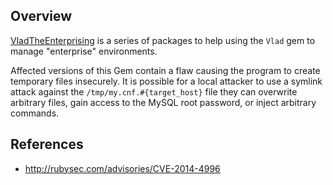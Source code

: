 ## Overview
[VladTheEnterprising](https://rubygems.org/gems/VladTheEnterprising) is a series of packages to help using the `Vlad` gem to manage "enterprise" environments.

Affected versions of this Gem contain a flaw causing the program to create temporary files insecurely. It is possible for a local attacker to use a symlink attack against the `/tmp/my.cnf.#{target_host}` file they can overwrite arbitrary files, gain access to the MySQL root password, or inject arbitrary commands.

## References
- http://rubysec.com/advisories/CVE-2014-4996
